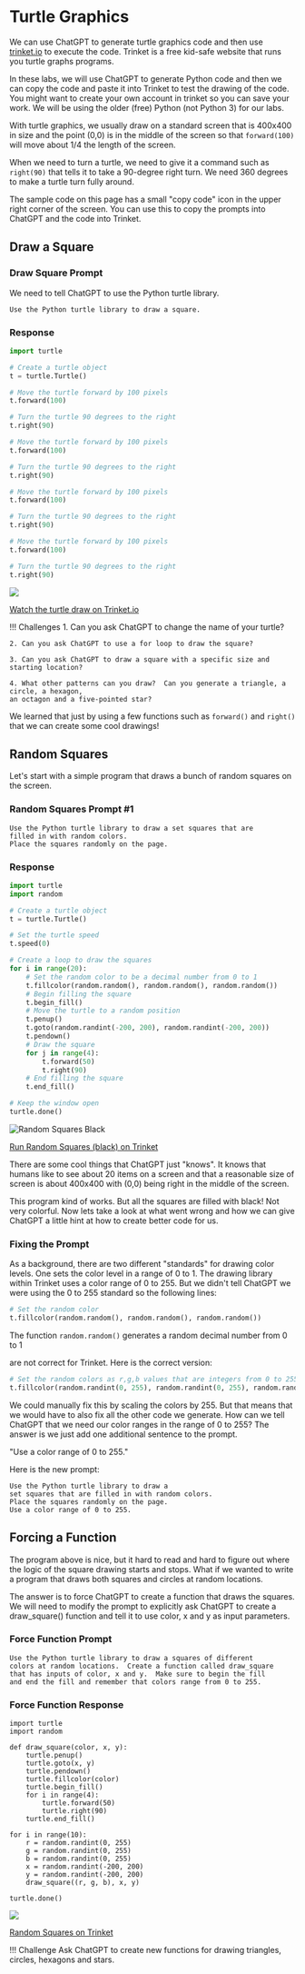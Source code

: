 # Turtle Graphics

We can use ChatGPT to generate turtle graphics code and then use [trinket.io](http://trinket.io) 
to execute the code.  Trinket is a free kid-safe website that runs you turtle graphs programs.

In these labs, we will use ChatGPT to generate Python code and then we can copy
the code and paste it into Trinket to test the drawing of the code.  You might want to
create your own account in trinket so you can save your work.  We will
be using the older (free) Python (not Python 3) for our labs.

With turtle graphics, we usually draw on
a standard screen that is 400x400 in size and the point (0,0) is in the middle of the screen
so that ```forward(100)``` will move about 1/4 the length of the screen.

When we need to turn a turtle, we need to give
it a command such as ```right(90)``` that tells it to take a 90-degree right turn.
We need 360 degrees to make a turtle turn fully around.

The sample code on this page has a small "copy code" icon in the upper right corner of the screen.
You can use this to copy the prompts into ChatGPT and the code into Trinket.

## Draw a Square

### Draw Square Prompt

We need to tell ChatGPT to use the Python turtle library.

```
Use the Python turtle library to draw a square.
```

### Response

```python
import turtle

# Create a turtle object
t = turtle.Turtle()

# Move the turtle forward by 100 pixels
t.forward(100)

# Turn the turtle 90 degrees to the right
t.right(90)

# Move the turtle forward by 100 pixels
t.forward(100)

# Turn the turtle 90 degrees to the right
t.right(90)

# Move the turtle forward by 100 pixels
t.forward(100)

# Turn the turtle 90 degrees to the right
t.right(90)

# Move the turtle forward by 100 pixels
t.forward(100)

# Turn the turtle 90 degrees to the right
t.right(90)
```

![](../img/turtle-draw-square.png)

[Watch the turtle draw on Trinket.io](https://trinket.io/library/trinkets/a8d83baa81)

!!! Challenges
    1. Can you ask ChatGPT to change the name of your turtle?

    2. Can you ask ChatGPT to use a for loop to draw the square?

    3. Can you ask ChatGPT to draw a square with a specific size and starting location?

    4. What other patterns can you draw?  Can you generate a triangle, a circle, a hexagon,
    an octagon and a five-pointed star?

We learned that just by using a few functions such as ```forward()``` and ```right()``` that we can create
some cool drawings!

## Random Squares

Let's start with a simple program that draws a bunch of random squares on the screen.

### Random Squares Prompt #1

```
Use the Python turtle library to draw a set squares that are
filled in with random colors.
Place the squares randomly on the page.
```

### Response

```python
import turtle
import random

# Create a turtle object
t = turtle.Turtle()

# Set the turtle speed
t.speed(0)

# Create a loop to draw the squares
for i in range(20):
    # Set the random color to be a decimal number from 0 to 1
    t.fillcolor(random.random(), random.random(), random.random())
    # Begin filling the square
    t.begin_fill()
    # Move the turtle to a random position
    t.penup()
    t.goto(random.randint(-200, 200), random.randint(-200, 200))
    t.pendown()
    # Draw the square
    for j in range(4):
        t.forward(50)
        t.right(90)
    # End filling the square
    t.end_fill()

# Keep the window open
turtle.done()
```

![Random Squares Black](../img/random-squares-black.png)

[Run Random Squares (black) on Trinket](https://trinket.io/library/trinkets/62bafe5b6b)

There are some cool things that ChatGPT just "knows".  It knows that humans like to see about
20 items on a screen and that a reasonable size of screen is about 400x400 with (0,0) being
right in the middle of the screen.

This program kind of works.  But all the squares are filled with black!  Not very colorful.
Now lets take a look at what went wrong and how we can give ChatGPT a little hint
at how to create better code for us.

### Fixing the Prompt

As a background, there are two different "standards" for drawing color levels.  One sets the color level in
a range of 0 to 1.  The drawing library within Trinket uses a color range of 0 to 255.  But we didn't tell ChatGPT
we were using the 0 to 255 standard so the following lines:

```python
# Set the random color
t.fillcolor(random.random(), random.random(), random.random())
```

The function ```random.random()``` generates a random decimal number from 0 to 1

are not correct for Trinket.  Here is the correct version:

```python
# Set the random colors as r,g,b values that are integers from 0 to 255
t.fillcolor(random.randint(0, 255), random.randint(0, 255), random.randint(0, 255))
```

We could manually fix this by scaling the colors by 255.  But that means
that we would have to also fix all the other code we generate.  How can we tell ChatGPT
that we need our color ranges in the range of 0 to 255?  The answer is we just add
one additional sentence to the prompt.

"Use a color range of 0 to 255."

Here is the new prompt:
```
Use the Python turtle library to draw a
set squares that are filled in with random colors.
Place the squares randomly on the page.
Use a color range of 0 to 255.
```

## Forcing a Function

The program above is nice, but it hard to read and hard to figure out where the logic of the square drawing starts and stops.  What if we wanted to write a program that draws both squares and circles at random locations.

The answer is to force ChatGPT to create a function that draws the squares.
We will need to modify the prompt to explicitly ask ChatGPT to create a
draw_square() function and tell it to use color, x and y as input
parameters.

### Force Function Prompt

```
Use the Python turtle library to draw a squares of different
colors at random locations.  Create a function called draw_square
that has inputs of color, x and y.  Make sure to begin the fill
and end the fill and remember that colors range from 0 to 255.
```

### Force Function Response

```
import turtle
import random

def draw_square(color, x, y):
    turtle.penup()
    turtle.goto(x, y)
    turtle.pendown()
    turtle.fillcolor(color)
    turtle.begin_fill()
    for i in range(4):
        turtle.forward(50)
        turtle.right(90)
    turtle.end_fill()

for i in range(10):
    r = random.randint(0, 255)
    g = random.randint(0, 255)
    b = random.randint(0, 255)
    x = random.randint(-200, 200)
    y = random.randint(-200, 200)
    draw_square((r, g, b), x, y)

turtle.done()
```

![](../img/random-squares.png)

[Random Squares on Trinket](https://trinket.io/library/trinkets/4c45c68256)

!!! Challenge
    Ask ChatGPT to create new functions for drawing triangles, circles, hexagons and stars.